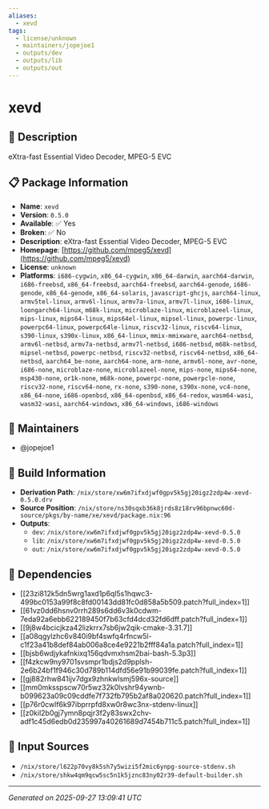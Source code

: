 ```yaml
---
aliases:
  - xevd
tags:
  - license/unknown
  - maintainers/jopejoe1
  - outputs/dev
  - outputs/lib
  - outputs/out
---
```


# xevd

## 📝 Description

eXtra-fast Essential Video Decoder, MPEG-5 EVC

## 📋 Package Information

- **Name**: `xevd`
- **Version**: `0.5.0`
- **Available**: ✅ Yes
- **Broken**: ✅ No
- **Description**: eXtra-fast Essential Video Decoder, MPEG-5 EVC
- **Homepage**: [https://github.com/mpeg5/xevd](https://github.com/mpeg5/xevd)
- **License**: `unknown`
- **Platforms**: `i686-cygwin`, `x86_64-cygwin`, `x86_64-darwin`, `aarch64-darwin`, `i686-freebsd`, `x86_64-freebsd`, `aarch64-freebsd`, `aarch64-genode`, `i686-genode`, `x86_64-genode`, `x86_64-solaris`, `javascript-ghcjs`, `aarch64-linux`, `armv5tel-linux`, `armv6l-linux`, `armv7a-linux`, `armv7l-linux`, `i686-linux`, `loongarch64-linux`, `m68k-linux`, `microblaze-linux`, `microblazeel-linux`, `mips-linux`, `mips64-linux`, `mips64el-linux`, `mipsel-linux`, `powerpc-linux`, `powerpc64-linux`, `powerpc64le-linux`, `riscv32-linux`, `riscv64-linux`, `s390-linux`, `s390x-linux`, `x86_64-linux`, `mmix-mmixware`, `aarch64-netbsd`, `armv6l-netbsd`, `armv7a-netbsd`, `armv7l-netbsd`, `i686-netbsd`, `m68k-netbsd`, `mipsel-netbsd`, `powerpc-netbsd`, `riscv32-netbsd`, `riscv64-netbsd`, `x86_64-netbsd`, `aarch64_be-none`, `aarch64-none`, `arm-none`, `armv6l-none`, `avr-none`, `i686-none`, `microblaze-none`, `microblazeel-none`, `mips-none`, `mips64-none`, `msp430-none`, `or1k-none`, `m68k-none`, `powerpc-none`, `powerpcle-none`, `riscv32-none`, `riscv64-none`, `rx-none`, `s390-none`, `s390x-none`, `vc4-none`, `x86_64-none`, `i686-openbsd`, `x86_64-openbsd`, `x86_64-redox`, `wasm64-wasi`, `wasm32-wasi`, `aarch64-windows`, `x86_64-windows`, `i686-windows`
## 👥 Maintainers

- @jopejoe1


## 🔧 Build Information

- **Derivation Path**: `/nix/store/xw6m7ifxdjwf0gpv5k5gj20igz2zdp4w-xevd-0.5.0.drv`
- **Source Position**: `/nix/store/ns30sqxb36k8jrds8z18rv96bpnwc60d-source/pkgs/by-name/xe/xevd/package.nix:96`
- **Outputs**:
  - `dev`:  `/nix/store/xw6m7ifxdjwf0gpv5k5gj20igz2zdp4w-xevd-0.5.0`
  - `lib`:  `/nix/store/xw6m7ifxdjwf0gpv5k5gj20igz2zdp4w-xevd-0.5.0`
  - `out`:  `/nix/store/xw6m7ifxdjwf0gpv5k5gj20igz2zdp4w-xevd-0.5.0`

## 🔗 Dependencies

- [[23zi812k5dn5wrg1axd1p6ql5s1hqwc3-499bc0153a99f8c8fd00143dd81fc0d858a5b509.patch?full_index=1]]
- [[61vz0dd6hsnv0rrh289s6dd6v3k0cdwm-7eda92a6ebb622189450f7b63cfd4dcd32fd6dff.patch?full_index=1]]
- [[9j8w4bcicjkza42lizkrrx7sb6jw2qik-cmake-3.31.7]]
- [[a08qgylzhc6v840i9bf4swfq4rfncw5l-c1f23a41b8def84ab006a8ce4e9221b2fff84a1a.patch?full_index=1]]
- [[bjsb6wdjykafnkixq156qdvmxhsm2bai-bash-5.3p3]]
- [[f4zkcw9ny9701svsmpr1bdjs2d9pplsh-2e6b24bf1f946c30d789b114dfd56e91b99039fe.patch?full_index=1]]
- [[gj882rhw841ijv7dgx9zhnkwlsmj596x-source]]
- [[mm0mksspscw70r5wz32k0lvshr94ywnb-b099623a09c09cddfe7f732fb795b2af8a020620.patch?full_index=1]]
- [[p76r0cwlf6k97ibprrpfd8xw0r8wc3nx-stdenv-linux]]
- [[z0kil2b0gj7ymn8pqjr3f2y83swx2chv-adf1c45d6edb0d235997a40261689d7454b711c5.patch?full_index=1]]

## 📁 Input Sources

- `/nix/store/l622p70vy8k5sh7y5wizi5f2mic6ynpg-source-stdenv.sh`
- `/nix/store/shkw4qm9qcw5sc5n1k5jznc83ny02r39-default-builder.sh`

---
*Generated on 2025-09-27 13:09:41 UTC*
